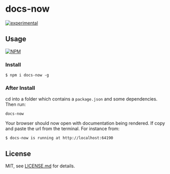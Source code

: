 # docs-now

[![experimental](http://badges.github.io/stability-badges/dist/experimental.svg)](http://github.com/badges/stability-badges)

## Usage

[![NPM](https://nodei.co/npm/docs-now.png)](https://www.npmjs.com/package/docs-now)

### Install 
``` 
$ npm i docs-now -g 
```

### After Install

cd into a folder which contains a ```package.json``` and some dependencies. Then run:
```
docs-now
```

Your browser should now open with documentation being rendered. If copy and paste the url from the terminal. For instance from:
```
$ docs-now is running at http://localhost:64190
```


## License

MIT, see [LICENSE.md](http://github.com/mikkoh/docs-now/blob/master/LICENSE.md) for details.
